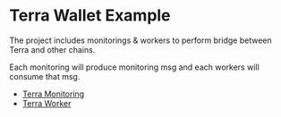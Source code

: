 # Terra Wallet Example
The project includes monitorings & workers to perform bridge between Terra and other chains.

Each monitoring will produce monitoring msg and each workers will consume that msg. 

* [Terra Monitoring](./terra-monitoring/README.md)
* [Terra Worker](./terra-worker/README.md)
